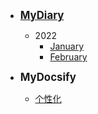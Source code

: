 <!-- docs/_sidebar.md --> 



- [<big>**MyDiary**</big>](/)
  - 2022
    - [January](2022/January)
    - [February](2022/February)

- <big>**MyDocsify**</big>
  - [个性化](Docsify/个性化)

